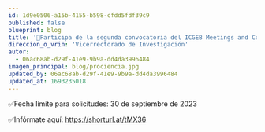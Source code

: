 ```yaml
---
id: 1d9e0506-a15b-4155-b598-cfdd5fdf39c9
published: false
blueprint: blog
title: '📣Participa de la segunda convocatoria del ICGEB Meetings and Courses 2024, la cual apoyará la organización de eventos científicos en Ciencias de la Vida.'
direccion_o_vrin: 'Vicerrectorado de Investigación'
autor:
  - 06ac68ab-d29f-41e9-9b9a-dd4da3996484
imagen_principal: blog/prociencia.jpg
updated_by: 06ac68ab-d29f-41e9-9b9a-dd4da3996484
updated_at: 1693235018
---
```

✅Fecha límite para solicitudes: 30 de septiembre de 2023

✅Infórmate aquí: https://shorturl.at/tMX36